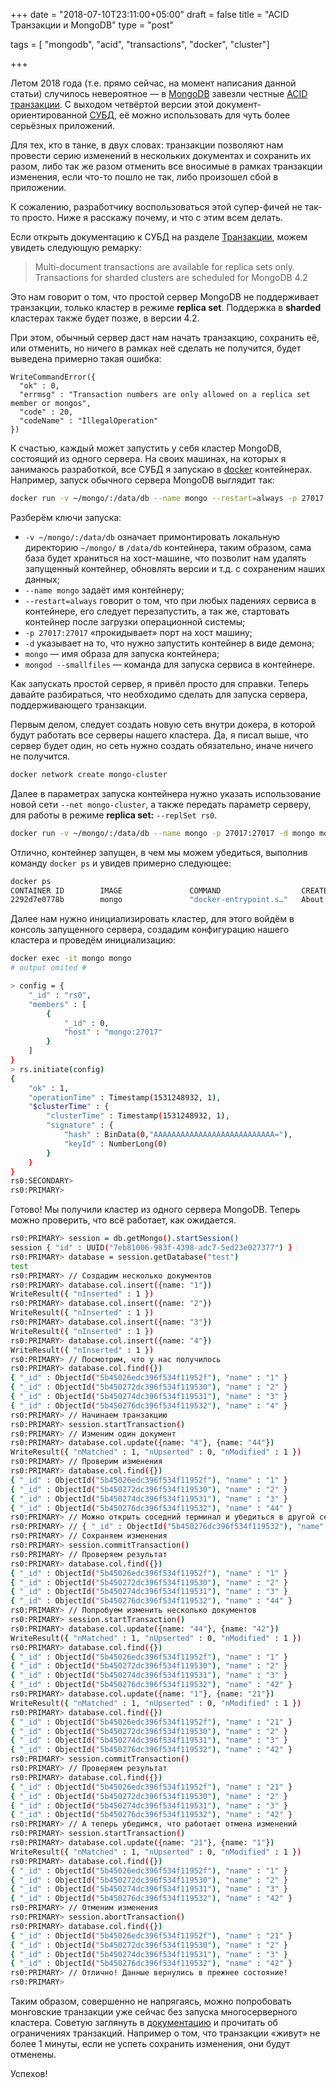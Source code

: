+++
date = "2018-07-10T23:11:00+05:00"
draft = false
title = "ACID Транзакции и MongoDB"
type = "post"

tags = [ "mongodb", "acid", "transactions", "docker", "cluster"]

+++

Летом 2018 года (т.е. прямо сейчас, на момент написания данной статьи) случилось невероятное&nbsp;&mdash; в [MongoDB](https://www.mongodb.com/) завезли честные [ACID транзакции](https://ru.wikipedia.org/wiki/ACID). С выходом четвёртой версии этой документ-ориентированной [СУБД](https://ru.wikipedia.org/wiki/%D0%A1%D0%B8%D1%81%D1%82%D0%B5%D0%BC%D0%B0_%D1%83%D0%BF%D1%80%D0%B0%D0%B2%D0%BB%D0%B5%D0%BD%D0%B8%D1%8F_%D0%B1%D0%B0%D0%B7%D0%B0%D0%BC%D0%B8_%D0%B4%D0%B0%D0%BD%D0%BD%D1%8B%D1%85), её можно использовать для чуть более серьёзных приложений.

Для тех, кто в танке, в двух словах: транзакции позволяют нам провести серию изменений в нескольких документах и сохранить их разом, либо так же разом отменить все вносимые в рамках транзакции изменения, если что-то пошло не так, либо произошел сбой в приложении.

К сожалению, разработчику воспользоваться этой супер-фичей не так-то просто. Ниже я расскажу почему, и что с этим всем делать.

<!--more-->

Если открыть документацию к СУБД на разделе [Транзакции](https://docs.mongodb.com/master/core/transactions/), можем увидеть следующую ремарку:

> Multi-document transactions are available for replica sets only. Transactions for sharded clusters are scheduled for MongoDB 4.2

Это нам говорит о том, что простой сервер MongoDB не поддерживает транзакции, только кластер в режиме **replica set**. Поддержка в **sharded** кластерах также будет позже, в версии 4.2.

При этом, обычный сервер даст нам начать транзакцию, сохранить её, или отменить, но ничего в рамках неё сделать не получится, будет выведена примерно такая ошибка:

```mongodb
WriteCommandError({
  "ok" : 0,
  "errmsg" : "Transaction numbers are only allowed on a replica set member or mongos",
  "code" : 20,
  "codeName" : "IllegalOperation"
})
```

К счастью, каждый может запустить у себя кластер MongoDB, состоящий из одного сервера. На своих машинах, на которых я занимаюсь разработкой, все СУБД я запускаю в [docker](http://docker.com/) контейнерах. Например, запуск обычного сервера MongoDB выглядит так:

```bash
docker run -v ~/mongo/:/data/db --name mongo --restart=always -p 27017:27017 -d mongo mongod --smallfiles
```

Разберём ключи запуска:

- `-v ~/mongo/:/data/db` означает примонтировать локальную директорию `~/mongo/` в `/data/db` контейнера, таким образом, сама база будет храниться на хост-машине, что позволит нам удалять запущенный контейнер, обновлять версии и т.д. с сохраненим наших данных;
- `--name mongo` задаёт имя контейнеру;
- `--restart=always` говорит о том, что при любых падениях сервиса в контейнере, его следует перезапустить, а так же, стартовать контейнер после загрузки операционной системы;
- `-p 27017:27017` &laquo;прокидывает&raquo; порт на хост машину;
- `-d` указывает на то, что нужно запустить контейнер в виде демона;
- `mongo`&nbsp;&mdash; имя образа для запуска контейнера;
- `mongod --smallfiles`&nbsp;&mdash; команда для запуска сервиса в контейнере.

Как запускать простой сервер, я привёл просто для справки. Теперь давайте разбираться, что необходимо сделать для запуска сервера, поддерживающего транзакции.

Первым делом, следует создать новую сеть внутри докера, в которой будут работать все серверы нашего кластера. Да, я писал выше, что сервер будет один, но сеть нужно создать обязательно, иначе ничего не получится.

```bash
docker network create mongo-cluster
```

Далее в параметрах запуска контейнера нужно указать использование новой сети `--net mongo-cluster`, а также передать параметр серверу, для работы в режиме **replica set:** `--replSet rs0`.

```bash
docker run -v ~/mongo/:/data/db --name mongo -p 27017:27017 -d mongo mongod --smallfiles --replSet rs0
```

Отлично, контейнер запущен, в чем мы можем убедиться, выполнив команду `docker ps` и увидев примерно следующее:

```bash
docker ps
CONTAINER ID        IMAGE               COMMAND                  CREATED              STATUS              PORTS                      NAMES
2292d7e0778b        mongo               "docker-entrypoint.s…"   About a minute ago   Up About a minute   0.0.0.0:27017->27017/tcp   mongo
```

Далее нам нужно инициализировать кластер, для этого войдём в консоль запущенного сервера, создадим конфигурацию нашего кластера и проведём инициализацию:

```bash
docker exec -it mongo mongo
# output omited #

> config = {
    "_id" : "rs0",
    "members" : [
        {
            "_id" : 0,
            "host" : "mongo:27017"
        }
    ]
}
> rs.initiate(config)
{
	"ok" : 1,
	"operationTime" : Timestamp(1531248932, 1),
	"$clusterTime" : {
		"clusterTime" : Timestamp(1531248932, 1),
		"signature" : {
			"hash" : BinData(0,"AAAAAAAAAAAAAAAAAAAAAAAAAAA="),
			"keyId" : NumberLong(0)
		}
	}
}
rs0:SECONDARY>
rs0:PRIMARY>
```

Готово! Мы получили кластер из одного сервера MongoDB. Теперь можно проверить, что всё работает, как ожидается.

```bash
rs0:PRIMARY> session = db.getMongo().startSession()
session { "id" : UUID("7eb81006-983f-4398-adc7-5ed23e027377") }
rs0:PRIMARY> database = session.getDatabase("test")
test
rs0:PRIMARY> // Создадим несколько документов
rs0:PRIMARY> database.col.insert({name: "1"})
WriteResult({ "nInserted" : 1 })
rs0:PRIMARY> database.col.insert({name: "2"})
WriteResult({ "nInserted" : 1 })
rs0:PRIMARY> database.col.insert({name: "3"})
WriteResult({ "nInserted" : 1 })
rs0:PRIMARY> database.col.insert({name: "4"})
WriteResult({ "nInserted" : 1 })
rs0:PRIMARY> // Посмотрим, что у нас получилось
rs0:PRIMARY> database.col.find({})
{ "_id" : ObjectId("5b45026edc396f534f11952f"), "name" : "1" }
{ "_id" : ObjectId("5b450272dc396f534f119530"), "name" : "2" }
{ "_id" : ObjectId("5b450274dc396f534f119531"), "name" : "3" }
{ "_id" : ObjectId("5b450276dc396f534f119532"), "name" : "4" }
rs0:PRIMARY> // Начинаем транзакцию
rs0:PRIMARY> session.startTransaction()
rs0:PRIMARY> // Изменим один документ
rs0:PRIMARY> database.col.update({name: "4"}, {name: "44"})
WriteResult({ "nMatched" : 1, "nUpserted" : 0, "nModified" : 1 })
rs0:PRIMARY> // Проверим изменения
rs0:PRIMARY> database.col.find({})
{ "_id" : ObjectId("5b45026edc396f534f11952f"), "name" : "1" }
{ "_id" : ObjectId("5b450272dc396f534f119530"), "name" : "2" }
{ "_id" : ObjectId("5b450274dc396f534f119531"), "name" : "3" }
{ "_id" : ObjectId("5b450276dc396f534f119532"), "name" : "44" }
rs0:PRIMARY> // Можно открыть соседний терминал и убедиться в другой сесии, что документ выглядит по-прежнему:
rs0:PRIMARY> // { "_id" : ObjectId("5b450276dc396f534f119532"), "name" : "4" }
rs0:PRIMARY> // Сохраняем изменения
rs0:PRIMARY> session.commitTransaction()
rs0:PRIMARY> // Проверяем результат
rs0:PRIMARY> database.col.find({})
{ "_id" : ObjectId("5b45026edc396f534f11952f"), "name" : "1" }
{ "_id" : ObjectId("5b450272dc396f534f119530"), "name" : "2" }
{ "_id" : ObjectId("5b450274dc396f534f119531"), "name" : "3" }
{ "_id" : ObjectId("5b450276dc396f534f119532"), "name" : "44" }
rs0:PRIMARY> // Попробуем изменить несколько документов
rs0:PRIMARY> session.startTransaction()
rs0:PRIMARY> database.col.update({name: "44"}, {name: "42"})
WriteResult({ "nMatched" : 1, "nUpserted" : 0, "nModified" : 1 })
rs0:PRIMARY> database.col.find({})
{ "_id" : ObjectId("5b45026edc396f534f11952f"), "name" : "1" }
{ "_id" : ObjectId("5b450272dc396f534f119530"), "name" : "2" }
{ "_id" : ObjectId("5b450274dc396f534f119531"), "name" : "3" }
{ "_id" : ObjectId("5b450276dc396f534f119532"), "name" : "42" }
rs0:PRIMARY> database.col.update({name: "1"}, {name: "21"})
WriteResult({ "nMatched" : 1, "nUpserted" : 0, "nModified" : 1 })
rs0:PRIMARY> database.col.find({})
{ "_id" : ObjectId("5b45026edc396f534f11952f"), "name" : "21" }
{ "_id" : ObjectId("5b450272dc396f534f119530"), "name" : "2" }
{ "_id" : ObjectId("5b450274dc396f534f119531"), "name" : "3" }
{ "_id" : ObjectId("5b450276dc396f534f119532"), "name" : "42" }
rs0:PRIMARY> session.commitTransaction()
rs0:PRIMARY> // Проверяем результат
rs0:PRIMARY> database.col.find({})
{ "_id" : ObjectId("5b45026edc396f534f11952f"), "name" : "21" }
{ "_id" : ObjectId("5b450272dc396f534f119530"), "name" : "2" }
{ "_id" : ObjectId("5b450274dc396f534f119531"), "name" : "3" }
{ "_id" : ObjectId("5b450276dc396f534f119532"), "name" : "42" }
rs0:PRIMARY> // А теперь убедимся, что работает отмена изменений
rs0:PRIMARY> session.startTransaction()
rs0:PRIMARY> database.col.update({name: "21"}, {name: "1"})
WriteResult({ "nMatched" : 1, "nUpserted" : 0, "nModified" : 1 })
rs0:PRIMARY> database.col.find({})
{ "_id" : ObjectId("5b45026edc396f534f11952f"), "name" : "1" }
{ "_id" : ObjectId("5b450272dc396f534f119530"), "name" : "2" }
{ "_id" : ObjectId("5b450274dc396f534f119531"), "name" : "3" }
{ "_id" : ObjectId("5b450276dc396f534f119532"), "name" : "42" }
rs0:PRIMARY> // Отменим изменения
rs0:PRIMARY> session.abortTransaction()
rs0:PRIMARY> database.col.find({})
{ "_id" : ObjectId("5b45026edc396f534f11952f"), "name" : "21" }
{ "_id" : ObjectId("5b450272dc396f534f119530"), "name" : "2" }
{ "_id" : ObjectId("5b450274dc396f534f119531"), "name" : "3" }
{ "_id" : ObjectId("5b450276dc396f534f119532"), "name" : "42" }
rs0:PRIMARY> // Отлично! Данные вернулись в прежнее состояние!
rs0:PRIMARY>
```

Таким образом, совершенно не напрягаясь, можно попробовать монговские транзакции уже сейчас без запуска многосерверного кластера. Советую заглянуть в [документацию](https://docs.mongodb.com/master/core/transactions/) и прочитать об ограничениях транзакций. Например о том, что транзакции &laquo;живут&raquo; не более 1 минуты, если не успеть сохранить изменения, они будут отменены.

Успехов!
